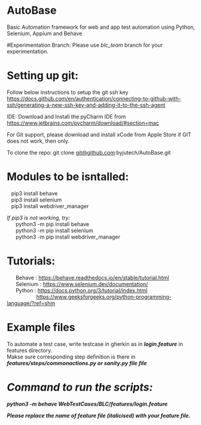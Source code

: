 # AutoBase
Basic Automation framework for web and app test automation using Python, Selenium, Appium and Behave

#Experimentation Branch:
Please use <i>blc_team</i> branch for your experimentation.

# Setting up git:
Follow below instructions to setup the git ssh key
https://docs.github.com/en/authentication/connecting-to-github-with-ssh/generating-a-new-ssh-key-and-adding-it-to-the-ssh-agent

IDE:
Download and Install the pyCharm IDE from https://www.jetbrains.com/pycharm/download/#section=mac

For Git support, please download and install xCode from Apple Store if GIT does not work, then only.

To clone the repo:
git clone git@github.com:byjutech/AutoBase.git

# Modules to be isntalled:
  &nbsp;&nbsp; pip3 install behave <br>
  &nbsp;&nbsp; pip3 install selenium <br>
  &nbsp;&nbsp; pip3 install webdriver_manager
 
 <i>If pip3 is not working, try: <br></i>
 &nbsp;&nbsp; &nbsp;&nbsp; python3 -m pip install behave <br>
 &nbsp;&nbsp; &nbsp;&nbsp; python3 -m pip install selenium <br>
 &nbsp;&nbsp; &nbsp;&nbsp; python3 -m pip install webdriver_manager <br>
 
 # Tutorials:
  &nbsp;&nbsp; &nbsp;&nbsp; Behave : https://behave.readthedocs.io/en/stable/tutorial.html
  <br>&nbsp;&nbsp; &nbsp;&nbsp; Selenium : https://www.selenium.dev/documentation/
  <br>&nbsp;&nbsp; &nbsp;&nbsp; Python : https://docs.python.org/3/tutorial/index.html
  <br>&nbsp;&nbsp; &nbsp;&nbsp; &nbsp;&nbsp; &nbsp;&nbsp;&nbsp;&nbsp; &nbsp;&nbsp; &nbsp;&nbsp;  https://www.geeksforgeeks.org/python-programming-language/?ref=shm
 
 # Example files <br>
 To automate a test case, write testcase in gherkin as in <i><b>login.feature</b></i> in features directory. <br>
 Makse sure corresponding step definition is there in <i><b>features/steps/commonactions.py or sanity.py file<i><b> file
  
  
  # Command to run the scripts:
   python3 -m behave WebTestCases/BLC/features/<i>login<i>.feature 
  
  Please replace the name of feature file (italicised) with your feature file.
  
